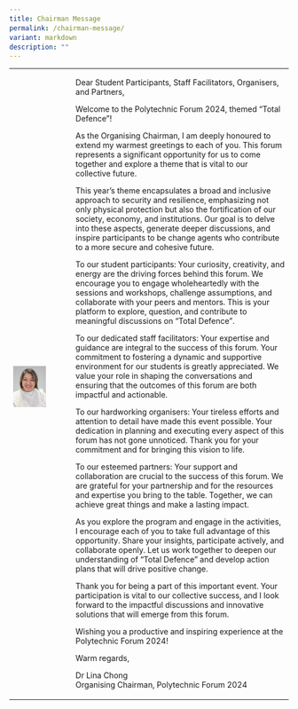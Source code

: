 ```yaml
---
title: Chairman Message
permalink: /chairman-message/
variant: markdown
description: ""
---
```

<table style="minWidth: 50px">
<colgroup>
<col>
<col>
</colgroup>
<tbody>
<tr>
<td rowspan="1" colspan="1">
<p></p>
<div class="isomer-image-wrapper">
<img style="width: 60%;" height="auto" width="100%" alt="" src="/images/PF 2024/About PF 2024/chairman_lina.jpg">
</div>
</td>
<td rowspan="1" colspan="1">
<p>Dear Student Participants, Staff Facilitators, Organisers, and Partners,</p>
<p>Welcome to the Polytechnic Forum 2024, themed “Total Defence”!</p>
<p></p>
<p>As the Organising Chairman, I am deeply honoured to extend my warmest
greetings to each of you. This forum represents a significant opportunity
for us to come together and explore a theme that is vital to our collective
future.</p>
<p></p>
<p>This year’s theme encapsulates a broad and inclusive approach to security
and resilience, emphasizing not only physical protection but also the fortification
of our society, economy, and institutions. Our goal is to delve into these
aspects, generate deeper discussions, and inspire participants to be change
agents who contribute to a more secure and cohesive future.</p>
<p></p>
<p>To our student participants: Your curiosity, creativity, and energy are
the driving forces behind this forum. We encourage you to engage wholeheartedly
with the sessions and workshops, challenge assumptions, and collaborate
with your peers and mentors. This is your platform to explore, question,
and contribute to meaningful discussions on “Total Defence”.</p>
<p></p>
<p>To our dedicated staff facilitators: Your expertise and guidance are integral
to the success of this forum. Your commitment to fostering a dynamic and
supportive environment for our students is greatly appreciated. We value
your role in shaping the conversations and ensuring that the outcomes of
this forum are both impactful and actionable.</p>
<p></p>
<p>To our hardworking organisers: Your tireless efforts and attention to
detail have made this event possible. Your dedication in planning and executing
every aspect of this forum has not gone unnoticed. Thank you for your commitment
and for bringing this vision to life.</p>
<p></p>
<p>To our esteemed partners: Your support and collaboration are crucial to
the success of this forum. We are grateful for your partnership and for
the resources and expertise you bring to the table. Together, we can achieve
great things and make a lasting impact.</p>
<p></p>
<p>As you explore the program and engage in the activities, I encourage each
of you to take full advantage of this opportunity. Share your insights,
participate actively, and collaborate openly. Let us work together to deepen
our understanding of “Total Defence” and develop action plans that will
drive positive change.</p>
<p></p>
<p>Thank you for being a part of this important event. Your participation
is vital to our collective success, and I look forward to the impactful
discussions and innovative solutions that will emerge from this forum.</p>
<p></p>
<p>Wishing you a productive and inspiring experience at the Polytechnic Forum
2024!</p>
<p></p>
<p>Warm regards,</p>
<p></p>
<p>Dr Lina Chong
<br>Organising Chairman, Polytechnic Forum 2024</p>
</td>
</tr>
</tbody>
</table>
<p></p>